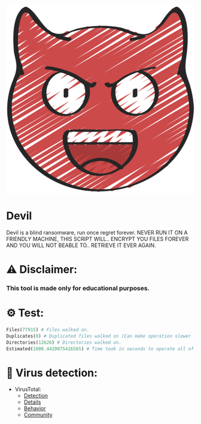 ![logo](logo/devil.png)
# Devil
Devil is a blind ransomware, run once regret forever. NEVER RUN IT ON A FRIENDLY MACHINE, THIS SCRIPT WILL.. ENCRYPT YOU FILES FOREVER AND YOU WILL NOT BEABLE TO.. RETRIEVE IT EVER AGAIN.


# ⚠️ Disclaimer:
### This tool is made only for educational purposes.


# ⚙️ Test:
```python
Files(77915) # Files walked on.
Duplicates(0) # Duplicated files walked on (Can make operation slower .. and DEVIL got all of it Unique.)
Directories(12626) # Directories walked on.
Estimated(1000.4420075416565) # Time took in seconds to operate all of the above.
```

# 🔎 Virus detection:
- VirusTotal:
    - <a href="https://www.virustotal.com/gui/file/3f53e0031abb46a6855bdab21dbaecb4c3119cccf8e7a74902b47714419d3b86/detection" target="_blank">Detection</a>
    - <a href="https://www.virustotal.com/gui/file/3f53e0031abb46a6855bdab21dbaecb4c3119cccf8e7a74902b47714419d3b86/details" target="_blank">Details</a>
    - <a href="https://www.virustotal.com/gui/file/5420f4244d6ef8397fff511a76fa6cde92ae38ed8538e578af1ed5508de525f1/behavior" target="_blank">Behavior</a>
    - <a href="https://www.virustotal.com/gui/file/3f53e0031abb46a6855bdab21dbaecb4c3119cccf8e7a74902b47714419d3b86/community" target="_blank">Community</a>

